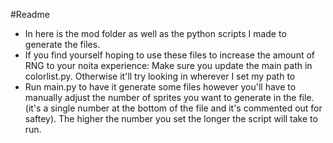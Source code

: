 #Readme
- In here is the mod folder as well as the python scripts I made to generate the files.
- If you find yourself hoping to use these files to increase the amount of RNG to your noita experience:
    Make sure you update the main path in colorlist.py. Otherwise it'll try looking in wherever I set my path to
- Run main.py to have it generate some files
    however you'll have to manually adjust the number of sprites you want to generate in the file. (it's a single number at the bottom of the file and it's commented                 out for saftey). The higher the number you set the longer the script will take to run.
  
